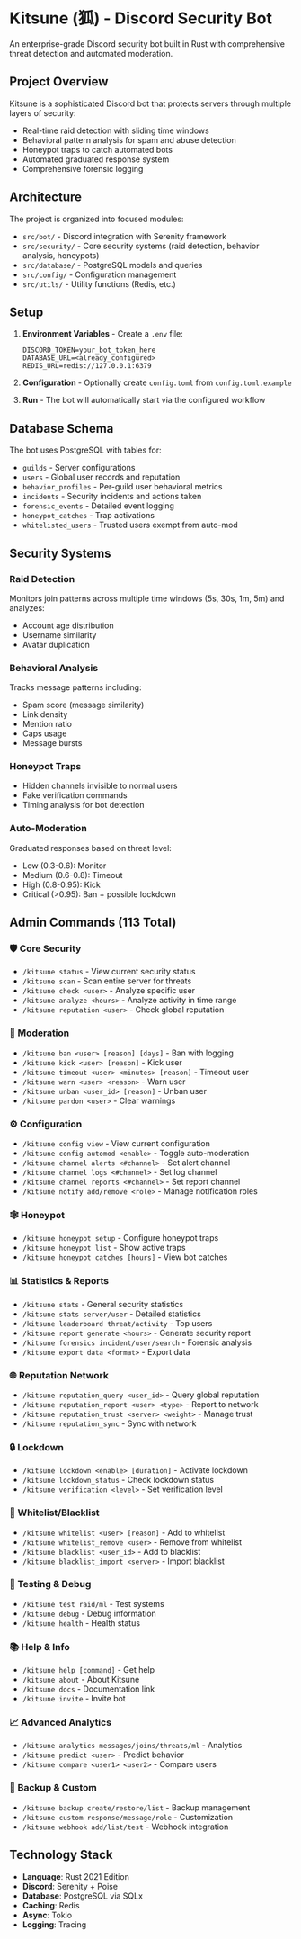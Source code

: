 # Kitsune (狐) - Discord Security Bot

An enterprise-grade Discord security bot built in Rust with comprehensive threat detection and automated moderation.

## Project Overview

Kitsune is a sophisticated Discord bot that protects servers through multiple layers of security:
- Real-time raid detection with sliding time windows
- Behavioral pattern analysis for spam and abuse detection
- Honeypot traps to catch automated bots
- Automated graduated response system
- Comprehensive forensic logging

## Architecture

The project is organized into focused modules:
- `src/bot/` - Discord integration with Serenity framework
- `src/security/` - Core security systems (raid detection, behavior analysis, honeypots)
- `src/database/` - PostgreSQL models and queries
- `src/config/` - Configuration management
- `src/utils/` - Utility functions (Redis, etc.)

## Setup

1. **Environment Variables** - Create a `.env` file:
   ```
   DISCORD_TOKEN=your_bot_token_here
   DATABASE_URL=<already_configured>
   REDIS_URL=redis://127.0.0.1:6379
   ```

2. **Configuration** - Optionally create `config.toml` from `config.toml.example`

3. **Run** - The bot will automatically start via the configured workflow

## Database Schema

The bot uses PostgreSQL with tables for:
- `guilds` - Server configurations
- `users` - Global user records and reputation
- `behavior_profiles` - Per-guild user behavioral metrics
- `incidents` - Security incidents and actions taken
- `forensic_events` - Detailed event logging
- `honeypot_catches` - Trap activations
- `whitelisted_users` - Trusted users exempt from auto-mod

## Security Systems

### Raid Detection
Monitors join patterns across multiple time windows (5s, 30s, 1m, 5m) and analyzes:
- Account age distribution
- Username similarity
- Avatar duplication

### Behavioral Analysis  
Tracks message patterns including:
- Spam score (message similarity)
- Link density
- Mention ratio
- Caps usage
- Message bursts

### Honeypot Traps
- Hidden channels invisible to normal users
- Fake verification commands
- Timing analysis for bot detection

### Auto-Moderation
Graduated responses based on threat level:
- Low (0.3-0.6): Monitor
- Medium (0.6-0.8): Timeout
- High (0.8-0.95): Kick
- Critical (>0.95): Ban + possible lockdown

## Admin Commands (113 Total)

### 🛡️ Core Security
- `/kitsune status` - View current security status
- `/kitsune scan` - Scan entire server for threats
- `/kitsune check <user>` - Analyze specific user
- `/kitsune analyze <hours>` - Analyze activity in time range
- `/kitsune reputation <user>` - Check global reputation

### 🚨 Moderation
- `/kitsune ban <user> [reason] [days]` - Ban with logging
- `/kitsune kick <user> [reason]` - Kick user
- `/kitsune timeout <user> <minutes> [reason]` - Timeout user
- `/kitsune warn <user> <reason>` - Warn user
- `/kitsune unban <user_id> [reason]` - Unban user
- `/kitsune pardon <user>` - Clear warnings

### ⚙️ Configuration
- `/kitsune config view` - View current configuration
- `/kitsune config automod <enable>` - Toggle auto-moderation
- `/kitsune channel alerts <#channel>` - Set alert channel
- `/kitsune channel logs <#channel>` - Set log channel
- `/kitsune channel reports <#channel>` - Set report channel
- `/kitsune notify add/remove <role>` - Manage notification roles

### 🕸️ Honeypot
- `/kitsune honeypot setup` - Configure honeypot traps
- `/kitsune honeypot list` - Show active traps
- `/kitsune honeypot catches [hours]` - View bot catches

### 📊 Statistics & Reports
- `/kitsune stats` - General security statistics
- `/kitsune stats server/user` - Detailed statistics
- `/kitsune leaderboard threat/activity` - Top users
- `/kitsune report generate <hours>` - Generate security report
- `/kitsune forensics incident/user/search` - Forensic analysis
- `/kitsune export data <format>` - Export data

### 🌐 Reputation Network
- `/kitsune reputation_query <user_id>` - Query global reputation
- `/kitsune reputation_report <user> <type>` - Report to network
- `/kitsune reputation_trust <server> <weight>` - Manage trust
- `/kitsune reputation_sync` - Sync with network

### 🔒 Lockdown
- `/kitsune lockdown <enable> [duration]` - Activate lockdown
- `/kitsune lockdown_status` - Check lockdown status
- `/kitsune verification <level>` - Set verification level

### 👥 Whitelist/Blacklist
- `/kitsune whitelist <user> [reason]` - Add to whitelist
- `/kitsune whitelist_remove <user>` - Remove from whitelist
- `/kitsune blacklist <user_id>` - Add to blacklist
- `/kitsune blacklist_import <server>` - Import blacklist

### 🧪 Testing & Debug
- `/kitsune test raid/ml` - Test systems
- `/kitsune debug` - Debug information
- `/kitsune health` - Health status

### 📚 Help & Info
- `/kitsune help [command]` - Get help
- `/kitsune about` - About Kitsune
- `/kitsune docs` - Documentation link
- `/kitsune invite` - Invite bot

### 📈 Advanced Analytics
- `/kitsune analytics messages/joins/threats/ml` - Analytics
- `/kitsune predict <user>` - Predict behavior
- `/kitsune compare <user1> <user2>` - Compare users

### 💾 Backup & Custom
- `/kitsune backup create/restore/list` - Backup management
- `/kitsune custom response/message/role` - Customization
- `/kitsune webhook add/list/test` - Webhook integration

## Technology Stack

- **Language**: Rust 2021 Edition
- **Discord**: Serenity + Poise
- **Database**: PostgreSQL via SQLx
- **Caching**: Redis
- **Async**: Tokio
- **Logging**: Tracing
